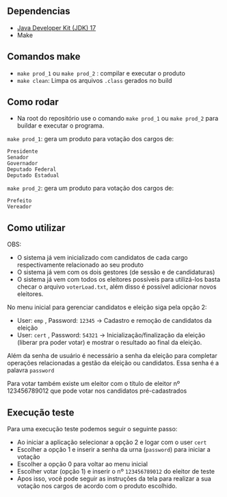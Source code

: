 ## Dependencias

- [Java Developer Kit (JDK) 17](https://www.oracle.com/java/technologies/javase/jdk17-archive-downloads.html)
- Make

## Comandos make

- `make prod_1` ou `make prod_2` : compilar e executar o produto
- `make clean`: Limpa os arquivos `.class` gerados no build

## Como rodar

- Na root do repositório use o comando `make prod_1` ou `make prod_2` para buildar e executar o programa.

`make prod_1`: gera um produto para votação dos cargos de:

    Presidente
    Senador
    Governador
    Deputado Federal
    Deputado Estadual

`make prod_2`: gera um produto para votação dos cargos de:

    Prefeito
    Vereador



## Como utilizar

OBS:

- O sistema já vem inicializado com candidatos de cada cargo respectivamente relacionado ao seu produto
- O sistema já vem com os dois gestores (de sessão e de candidaturas)
- O sistema já vem com todos os eleitores possíveis para utilizá-los basta checar o arquivo `voterLoad.txt`, além disso é possível adicionar novos eleitores.

No menu inicial para gerenciar candidatos e eleição siga pela opção 2:

- User: `emp` , Password: `12345` -> Cadastro e remoção de candidatos da eleição
- User: `cert` , Password: `54321` -> Inicialização/finalização da eleição (liberar pra poder votar) e mostrar o resultado ao final da eleição.

Além da senha de usuário é necessário a senha da eleição para completar operações relacionadas a gestão da eleição ou candidatos. Essa senha é a palavra `password`

Para votar também existe um eleitor com o título de eleitor nº 123456789012 que pode votar nos candidatos pré-cadastrados

## Execução teste

Para uma execução teste podemos seguir o seguinte passo:

- Ao iniciar a aplicação selecionar a opção 2 e logar com o user `cert`
- Escolher a opção 1 e inserir a senha da urna (`password`) para iniciar a votação
- Escolher a opção 0 para voltar ao menu inicial
- Escolher votar (opção 1) e inserir o nº `123456789012` do eleitor de teste
- Apos isso, você pode seguir as instruções da tela para realizar a sua votação nos cargos de acordo com o produto escolhido.
